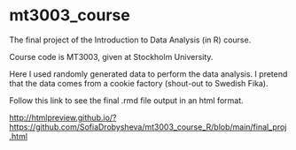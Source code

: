 # mt3003_course

The final project of the Introduction to Data Analysis (in R) course. 

Course code is MT3003, given at Stockholm University.

Here I used randomly generated data to perform the data analysis. I pretend that the data comes from a cookie factory (shout-out to Swedish Fika).

Follow this link to see the final .rmd file output in an html format.

http://htmlpreview.github.io/?https://github.com/SofiaDrobysheva/mt3003_course_R/blob/main/final_proj.html
